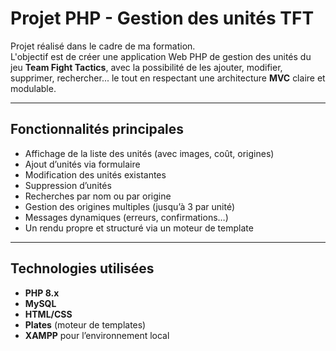 # Projet PHP - Gestion des unités TFT

Projet réalisé dans le cadre de ma formation.  
L'objectif est de créer une application Web PHP de gestion des unités du jeu **Team Fight Tactics**, avec la possibilité de les ajouter, modifier, supprimer, rechercher... le tout en respectant une architecture **MVC** claire et modulable.

---

## Fonctionnalités principales

- Affichage de la liste des unités (avec images, coût, origines)
- Ajout d’unités via formulaire
- Modification des unités existantes
- Suppression d’unités
- Recherches par nom ou par origine
- Gestion des origines multiples (jusqu’à 3 par unité)
- Messages dynamiques (erreurs, confirmations…)
- Un rendu propre et structuré via un moteur de template

---

## Technologies utilisées

- **PHP 8.x**
- **MySQL**
- **HTML/CSS**
- **Plates** (moteur de templates)
- **XAMPP** pour l’environnement local
